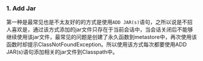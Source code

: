 ### 1. Add Jar

第一种是最常见也是不太友好的的方式是使用`ADD JAR(s)`语句，之所以说是不招人喜欢是，通过该方式添加的jar文件只存在于当前会话中，当会话关闭后不能够继续使用该jar文件，最常见的问题是创建了永久函数到metastore中，再次使用该函数时却提示ClassNotFoundException。所以使用该方式每次都要使用ADD JAR(s)语句添加相关的jar文件到Classpath中。
